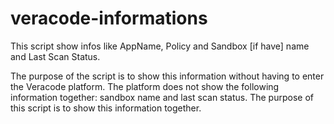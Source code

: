 # veracode-informations
This script show infos like AppName, Policy and Sandbox [if have] name and Last Scan Status.

The purpose of the script is to show this information without having to enter the Veracode platform. The platform does not show the following information together: sandbox name and last scan status. The purpose of this script is to show this information together.

